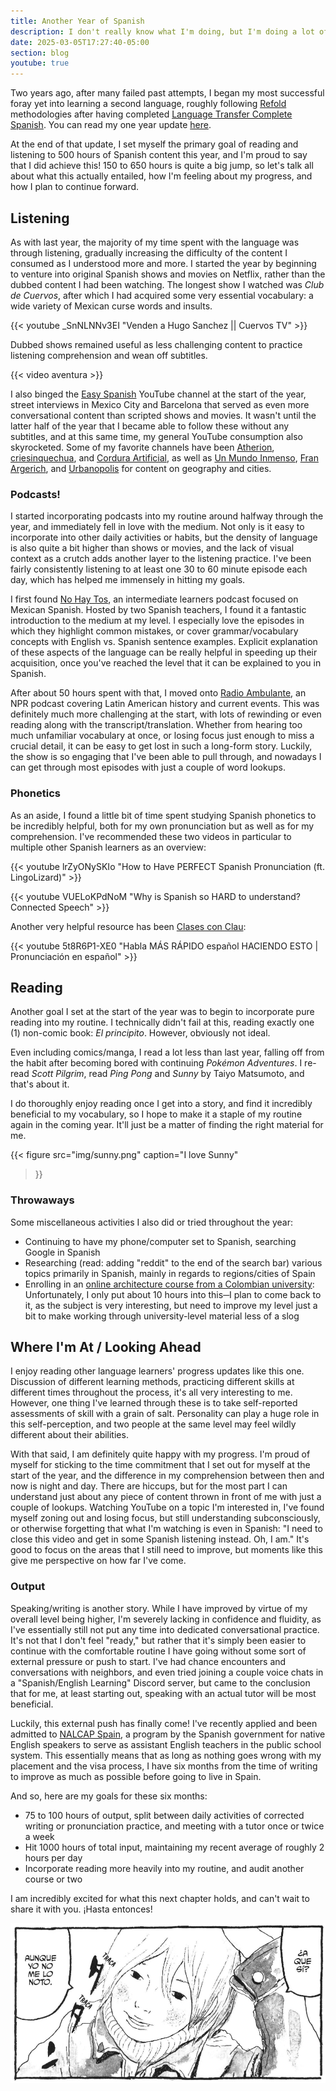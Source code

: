 ```yaml
---
title: Another Year of Spanish
description: I don't really know what I'm doing, but I'm doing a lot of it
date: 2025-03-05T17:27:40-05:00
section: blog
youtube: true
---
```


Two years ago, after many failed past attempts, I began my most successful foray yet into learning a second language, roughly following [Refold](https://www.youtube.com/watch?v=Jo4ds4mxuhU) methodologies after having completed [Language Transfer Complete Spanish](https://www.languagetransfer.org/complete-spanish). You can read my one year update [here](/a-year-of-spanish).

At the end of that update, I set myself the primary goal of reading and listening to 500 hours of Spanish content this year, and I'm proud to say that I did achieve this! 150 to 650 hours is quite a big jump, so let's talk all about what this actually entailed, how I'm feeling about my progress, and how I plan to continue forward.

## Listening

As with last year, the majority of my time spent with the language was through listening, gradually increasing the difficulty of the content I consumed as I understood more and more. I started the year by beginning to venture into original Spanish shows and movies on Netflix, rather than the dubbed content I had been watching. The longest show I watched was *Club de Cuervos*, after which I had acquired some very essential vocabulary: a wide variety of Mexican curse words and insults.

{{< youtube _SnNLNNv3EI "Venden a Hugo Sanchez || Cuervos TV" >}}

Dubbed shows remained useful as less challenging content to practice listening comprehension and wean off subtitles.

{{< video aventura >}}

I also binged the [Easy Spanish](https://www.youtube.com/@EasySpanish) YouTube channel at the start of the year, street interviews in Mexico City and Barcelona that served as even more conversational content than scripted shows and movies. It wasn't until the latter half of the year that I became able to follow these without any subtitles, and at this same time, my general YouTube consumption also skyrocketed. Some of my favorite channels have been [Atherion](https://www.youtube.com/@atherion), [criesinquechua](https://www.youtube.com/@criesinquechua), and [Cordura Artificial](https://www.youtube.com/@CorduraArtificial), as well as [Un Mundo Inmenso](https://www.youtube.com/@UnMundoInmenso), [Fran Argerich](https://www.youtube.com/@Fargerich_), and [Urbanopolis](https://www.youtube.com/@UrbanopolisYT) for content on geography and cities.

### Podcasts!

I started incorporating podcasts into my routine around halfway through the year, and immediately fell in love with the medium. Not only is it easy to incorporate into other daily activities or habits, but the density of language is also quite a bit higher than shows or movies, and the lack of visual context as a crutch adds another layer to the listening practice. I've been fairly consistently listening to at least one 30 to 60 minute episode each day, which has helped me immensely in hitting my goals.

I first found [No Hay Tos](https://www.nohaytospodcast.com/), an intermediate learners podcast focused on Mexican Spanish. Hosted by two Spanish teachers, I found it a fantastic introduction to the medium at my level. I especially love the episodes in which they highlight common mistakes, or cover grammar/vocabulary concepts with English vs. Spanish sentence examples. Explicit explanation of these aspects of the language can be really helpful in speeding up their acquisition, once you've reached the level that it can be explained to you in Spanish.

After about 50 hours spent with that, I moved onto [Radio Ambulante](https://radioambulante.org/), an NPR podcast covering Latin American history and current events. This was definitely much more challenging at the start, with lots of rewinding or even reading along with the transcript/translation. Whether from hearing too much unfamiliar vocabulary at once, or losing focus just enough to miss a crucial detail, it can be easy to get lost in such a long-form story. Luckily, the show is so engaging that I've been able to pull through, and nowadays I can get through most episodes with just a couple of word lookups.

### Phonetics

As an aside, I found a little bit of time spent studying Spanish phonetics to be incredibly helpful, both for my own pronunciation but as well as for my comprehension. I've recommended these two videos in particular to multiple other Spanish learners as an overview:

{{< youtube lrZyONySKIo "How to Have PERFECT Spanish Pronunciation (ft. LingoLizard)" >}}

{{< youtube VUELoKPdNoM "Why is Spanish so HARD to understand? Connected Speech" >}}

Another very helpful resource has been [Clases con Clau](https://www.youtube.com/playlist?list=PLzIqwIlhO5bhf6vywsTFz2cgUw0MNryt0):

{{< youtube 5t8R6P1-XE0 "Habla MÁS RÁPIDO español HACIENDO ESTO | Pronunciación en español" >}}

## Reading

Another goal I set at the start of the year was to begin to incorporate pure reading into my routine. I technically didn't fail at this, reading exactly one (1) non-comic book: *El principito*. However, obviously not ideal. 

Even including comics/manga, I read a lot less than last year, falling off from the habit after becoming bored with continuing *Pokémon Adventures*. I re-read *Scott Pilgrim*, read *Ping Pong* and *Sunny* by Taiyo Matsumoto, and that's about it. 

I do thoroughly enjoy reading once I get into a story, and find it incredibly beneficial to my vocabulary, so I hope to make it a staple of my routine again in the coming year. It'll just be a matter of finding the right material for me.

{{< figure
    src="img/sunny.png"
    caption="I love Sunny"
>}}

### Throwaways

Some miscellaneous activities I also did or tried throughout the year:
- Continuing to have my phone/computer set to Spanish, searching Google in Spanish
- Researching (read: adding "reddit" to the end of the search bar) various topics primarily in Spanish, mainly in regards to regions/cities of Spain
- Enrolling in an [online architecture course from a Colombian university](https://www.edx.org/learn/art/universidad-del-rosario-historia-global-de-la-arquitectura-islamica-espacio-ciudad-arte): Unfortunately, I only put about 10 hours into this─I plan to come back to it, as the subject is very interesting, but need to improve my level just a bit to make working through university-level material less of a slog

## Where I'm At / Looking Ahead

I enjoy reading other language learners' progress updates like this one. Discussion of different learning methods, practicing different skills at different times throughout the process, it's all very interesting to me. However, one thing I've learned through these is to take self-reported assessments of skill with a grain of salt. Personality can play a huge role in this self-perception, and two people at the same level may feel wildly different about their abilities.

With that said, I am definitely quite happy with my progress. I'm proud of myself for sticking to the time commitment that I set out for myself at the start of the year, and the difference in my comprehension between then and now is night and day. There are hiccups, but for the most part I can understand just about any piece of content thrown in front of me with just a couple of lookups. Watching YouTube on a topic I'm interested in, I've found myself zoning out and losing focus, but still understanding subconsciously, or otherwise forgetting that what I'm watching is even in Spanish: "I need to close this video and get in some Spanish listening instead. Oh, I am." It's good to focus on the areas that I still need to improve, but moments like this give me perspective on how far I've come.

### Output

Speaking/writing is another story. While I have improved by virtue of my overall level being higher, I'm severely lacking in confidence and fluidity, as I've essentially still not put any time into dedicated conversational practice. It's not that I don't feel "ready," but rather that it's simply been easier to continue with the comfortable routine I have going without some sort of external pressure or push to start. I've had chance encounters and conversations with neighbors, and even tried joining a couple voice chats in a "Spanish/English Learning" Discord server, but came to the conclusion that for me, at least starting out, speaking with an actual tutor will be most beneficial.

Luckily, this external push has finally come! I've recently applied and been admitted to [NALCAP Spain](https://www.educacionfpydeportes.gob.es/eeuu/convocatorias-programas/convocatorias-eeuu/nalcap.html), a program by the Spanish government for native English speakers to serve as assistant English teachers in the public school system. This essentially means that as long as nothing goes wrong with my placement and the visa process, I have six months from the time of writing to improve as much as possible before going to live in Spain.

And so, here are my goals for these six months:
- 75 to 100 hours of output, split between daily activities of corrected writing or pronunciation practice, and meeting with a tutor once or twice a week
- Hit 1000 hours of total input, maintaining my recent average of roughly 2 hours per day
- Incorporate reading more heavily into my routine, and audit another course or two

I am incredibly excited for what this next chapter holds, and can't wait to share it with you. ¡Hasta entonces!

![“Estás alto.” “¿A que sí? Aunque yo no me lo noto.”](img/alto2.png)
